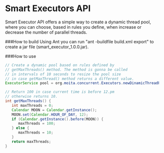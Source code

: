 Smart Executors API
====================

Smart Executor API offers a simple way to create a dynamic thread pool, where you can choose, based in rules you define, when increase or decrease the number of parallel threads.

###How to build
Using Ant you can run "ant -buildfile build.xml export" to create a jar file (smart_executor_1.0.0.jar).

###How to use
```Java
// Create a dynamic pool based on rules defined by
// getMaxThreads() method. The method is gonna be called
// in intervals of 10 seconds to resize the pool size 
// in case getMaxThread() method returns a different value.
ExecutorService pool = org.moita.concurrent.Executors.newDinamicThreadPool(() -> getMaxThreads(), 10);

// Return 100 in case current time is before 12.pm
// otherwise returns 10.
int getMaxThreads() {
   int maxThreads = 0;
   Calendar MOON = Calendar.getInstance();
   MOON.set(Calendar.HOUR_OF_DAY, 12);
   if (Calendar.getInstance().before(MOON)) {
      maxThreads = 100;
   } else {
      maxThreads = 10;
   }
   return maxThreads;
}
```
